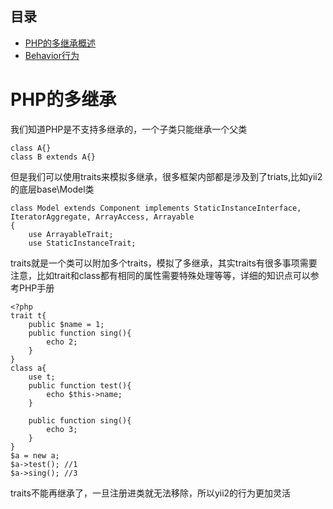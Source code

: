 ## 目录
* [PHP的多继承概述](#PHP的多继承概述)
* [Behavior行为](#Behavior行为)

# PHP的多继承
我们知道PHP是不支持多继承的，一个子类只能继承一个父类
```
class A{}
class B extends A{}
```
但是我们可以使用traits来模拟多继承，很多框架内部都是涉及到了triats,比如yii2的底层base\Model类
```
class Model extends Component implements StaticInstanceInterface, IteratorAggregate, ArrayAccess, Arrayable
{
    use ArrayableTrait;
    use StaticInstanceTrait;
```
traits就是一个类可以附加多个traits，模拟了多继承，其实traits有很多事项需要注意，比如trait和class都有相同的属性需要特殊处理等等，详细的知识点可以参考PHP手册  
```
<?php
trait t{
	public $name = 1;
	public function sing(){
		echo 2;
	}
}
class a{
	use t;
	public function test(){
		echo $this->name;
	}

	public function sing(){
		echo 3;
	}
}
$a = new a;
$a->test(); //1
$a->sing(); //3
```
traits不能再继承了，一旦注册进类就无法移除，所以yii2的行为更加灵活
